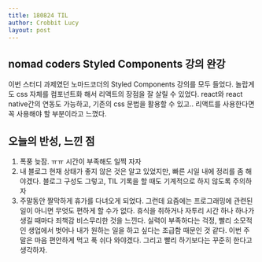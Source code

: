 ```yaml
---
title: 180824 TIL
author: Crobbit Lucy
layout: post
---
```


## nomad coders Styled Components 강의 완강
이번 스터디 과제였던 노마드코더의 Styled Components 강의를 모두 들었다. 
놀랍게도 css 자체를 컴포넌트화 해서 리액트의 장점을 잘 살릴 수 있었다.
react와 react native간의 연동도 가능하고, 기존의 css 문법을 활용할 수 있고.. 리액트를 사용한다면 꼭 사용해야 할 부분이라고 느꼈다.


## 오늘의 반성, 느낀 점
1. 폭풍 늦잠. ㅠㅠ 시간이 부족해도 일찍 자자 
2. 내 블로그 현재 상태가 좋지 않은 것은 알고 있었지만, 빠른 시일 내에 정리를 좀 해야겠다.
블로그 구성도 그렇고, TIL 기록을 할 때도 기계적으로 하지 않도록 주의하자
3. 주말동안 짤막하게 휴가를 다녀오게 되었다. 그런데 요즘에는 프로그래밍에 관련된 일이 아니면 무엇도 편하게 할 수가 없다. 휴식을 취하거나 자투리 시간 하나 하나가 생길 때마다 죄책감 비스무리한 것을 느낀다. 실력이 부족하다는 걱정, 빨리 소모적인 생업에서 벗어나 내가 원하는 일을 하고 싶다는 조급함 때문인 것 같다. 이번 주말은 마음 편안하게 먹고 푹 쉬다 와야겠다. 그리고 빨리 하기보다는 꾸준히 한다고 생각하자. 